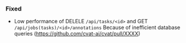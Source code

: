 ### Fixed

- Low performance of DELELE `/api/tasks/<id>` and GET `/api/jobs(tasks)/<id>/annotations`
  Because of inefficient database queries (<https://github.com/cvat-ai/cvat/pull/XXXX>)
